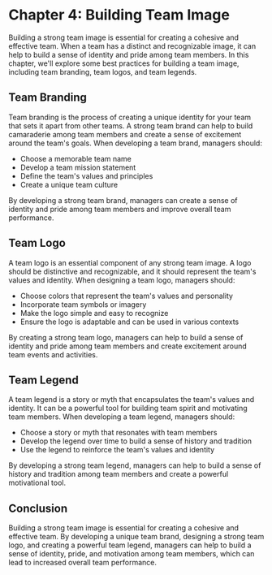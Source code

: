 # Chapter 4: Building Team Image

Building a strong team image is essential for creating a cohesive and effective team. When a team has a distinct and recognizable image, it can help to build a sense of identity and pride among team members. In this chapter, we'll explore some best practices for building a team image, including team branding, team logos, and team legends.

## Team Branding

Team branding is the process of creating a unique identity for your team that sets it apart from other teams. A strong team brand can help to build camaraderie among team members and create a sense of excitement around the team's goals. When developing a team brand, managers should:

- Choose a memorable team name
- Develop a team mission statement
- Define the team's values and principles
- Create a unique team culture

By developing a strong team brand, managers can create a sense of identity and pride among team members and improve overall team performance.

## Team Logo

A team logo is an essential component of any strong team image. A logo should be distinctive and recognizable, and it should represent the team's values and identity. When designing a team logo, managers should:

- Choose colors that represent the team's values and personality
- Incorporate team symbols or imagery
- Make the logo simple and easy to recognize
- Ensure the logo is adaptable and can be used in various contexts

By creating a strong team logo, managers can help to build a sense of identity and pride among team members and create excitement around team events and activities.

## Team Legend

A team legend is a story or myth that encapsulates the team's values and identity. It can be a powerful tool for building team spirit and motivating team members. When developing a team legend, managers should:

- Choose a story or myth that resonates with team members
- Develop the legend over time to build a sense of history and tradition
- Use the legend to reinforce the team's values and identity

By developing a strong team legend, managers can help to build a sense of history and tradition among team members and create a powerful motivational tool.

## Conclusion

Building a strong team image is essential for creating a cohesive and effective team. By developing a unique team brand, designing a strong team logo, and creating a powerful team legend, managers can help to build a sense of identity, pride, and motivation among team members, which can lead to increased overall team performance.
